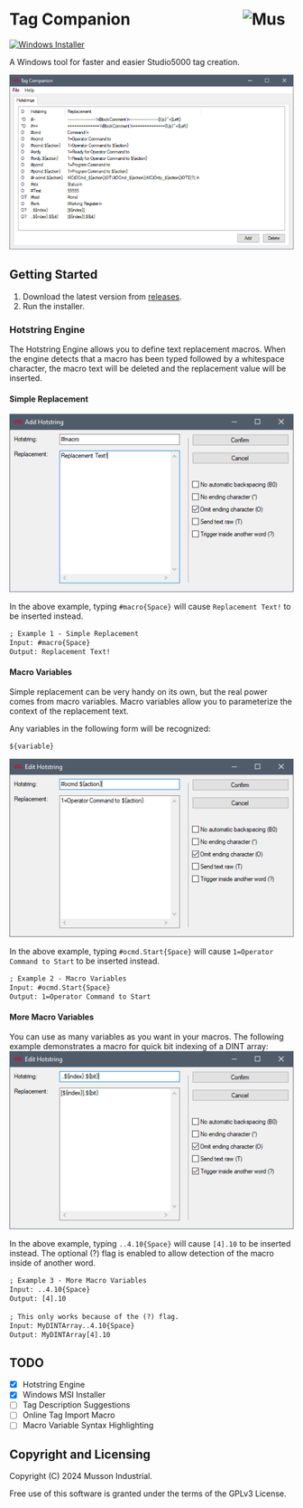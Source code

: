 # Tag Companion [<img src="https://cdn.mussonindustrial.com/files/public/images/emblem.svg" alt="Musson Industrial Logo" width="90" height="40" align="right">][TagCompanion]

[![Windows Installer](https://github.com/mussonindustrial/TagCompanion/actions/workflows/msi.yml/badge.svg)](https://github.com/mussonindustrial/TagCompanion/actions/workflows/msi.yml)

A Windows tool for faster and easier Studio5000 tag creation.

[![Home](docs/home.png)](docs/home.png)

## Getting Started
1. Download the latest version from [releases].
2. Run the installer.

### Hotstring Engine
The Hotstring Engine allows you to define text replacement macros.
When the engine detects that a macro has been typed followed by a whitespace character, the macro text will be deleted and the replacement value will be inserted.

#### Simple Replacement
[![Example 1](docs/hotstring_example1.png)](docs/hotstring_example1.png)

In the above example, typing `#macro{Space}` will cause `Replacement Text!` to be inserted instead.
```text Example 1
; Example 1 - Simple Replacement
Input: #macro{Space}
Output: Replacement Text!
```


#### Macro Variables
Simple replacement can be very handy on its own, but the real power comes from macro variables.
Macro variables allow you to parameterize the context of the replacement text.

Any variables in the following form will be recognized:
```js
${variable}
```
[![Example 2](docs/hotstring_example2.png)](docs/hotstring_example2.png)

In the above example, typing `#ocmd.Start{Space}` will cause `1=Operator Command to Start` to be inserted instead.

```text Example 2
; Example 2 - Macro Variables
Input: #ocmd.Start{Space}
Output: 1=Operator Command to Start
```

#### More Macro Variables 
You can use as many variables as you want in your macros.
The following example demonstrates a macro for quick bit indexing of a DINT array:
[![Example 3](docs/hotstring_example3.png)](docs/hotstring_example3.png)

In the above example, typing `..4.10{Space}` will cause `[4].10` to be inserted instead.
The optional (?) flag is enabled to allow detection of the macro inside of another word.

```text Example 3
; Example 3 - More Macro Variables
Input: ..4.10{Space}
Output: [4].10

; This only works because of the (?) flag.
Input: MyDINTArray..4.10{Space}
Output: MyDINTArray[4].10
```


## TODO

- [X] Hotstring Engine
- [X] Windows MSI Installer
- [ ] Tag Description Suggestions
- [ ] Online Tag Import Macro
- [ ] Macro Variable Syntax Highlighting

## Copyright and Licensing

Copyright (C) 2024 Musson Industrial.

Free use of this software is granted under the terms of the GPLv3 License.

[TagCompanion]: https://github.com/mussonindustrial/TagCompanion
[releases]: https://github.com/mussonindustrial/TagCompanion/releases
[documentation]: https://docs.mussonindustrial.com/
